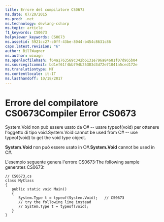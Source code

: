 ```yaml
---
title: Errore del compilatore CS0673
ms.date: 07/20/2015
ms.prod: .net
ms.technology: devlang-csharp
ms.topic: article
f1_keywords: CS0673
helpviewer_keywords: CS0673
ms.assetid: 5921cc27-c0ff-43be-8044-b454c8631c86
caps.latest.revision: "6"
author: BillWagner
ms.author: wiwagn
ms.openlocfilehash: f64a1763569c342b6131e796a84681f07d965b04
ms.sourcegitcommit: bd1ef61f4bb794b25383d3d72e71041a5ced172e
ms.translationtype: MT
ms.contentlocale: it-IT
ms.lasthandoff: 10/18/2017
---
```

# <a name="compiler-error-cs0673"></a><span data-ttu-id="e2364-102">Errore del compilatore CS0673</span><span class="sxs-lookup"><span data-stu-id="e2364-102">Compiler Error CS0673</span></span>
<span data-ttu-id="e2364-103">System.Void non può essere usato da C# -- usare typeof(void) per ottenere l'oggetto di tipo void.</span><span class="sxs-lookup"><span data-stu-id="e2364-103">System.Void cannot be used from C# -- use typeof(void) to get the void type object.</span></span>  
  
 <span data-ttu-id="e2364-104">**System.Void** non può essere usato in C#.</span><span class="sxs-lookup"><span data-stu-id="e2364-104">**System.Void** cannot be used in C#.</span></span>  
  
 <span data-ttu-id="e2364-105">L'esempio seguente genera l'errore CS0673:</span><span class="sxs-lookup"><span data-stu-id="e2364-105">The following sample generates CS0673:</span></span>  
  
```  
// CS0673.cs  
class MyClass  
{  
   public static void Main()  
   {  
      System.Type t = typeof(System.Void);   // CS0673  
      // try the following line instead  
      // System.Type t = typeof(void);  
   }  
}  
```
